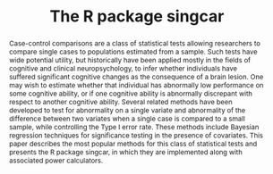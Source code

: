 ---
abstract: "Case-control comparisons are a class of statistical tests allowing researchers
    to compare single cases to populations estimated from a sample. Such tests have
    wide potential utility, but historically have been applied mostly in the fields
    of cognitive and clinical neuropsychology, to infer whether individuals have
    suffered significant cognitive changes as the consequence of a brain lesion. One
    may wish to estimate whether that individual has abnormally low performance on
    some cognitive ability, or if one cognitive ability is abnormally discrepant
    with respect to another cognitive ability. Several related methods have been
    developed to test for abnormality on a single variate and abnormality of the
    difference between two variates when a single case is compared to a small
    sample, while controlling the Type I error rate. These methods include Bayesian
    regression techniques for significance testing in the presence of covariates.
    This paper describes the most popular methods for this class of statistical
    tests and presents the R package singcar, in which they are implemented along
    with associated power calculators."
authors:
- admin
- Robert D McIntosh
date: ""
featured: false
links:
projects:
publication: "*The Comprehensive R Archive Network*"
publication_short: ""
publication_types:
- "2"
publishDate: ""
slides: ""
summary: ""
title: 'The R package singcar'
url_code: ""
url_dataset: ""
url_pdf: ""
url_poster: ""
url_project: "https://CRAN.R-project.org/package=singcar"
url_slides: ""
url_source: ""
url_video: ""
---